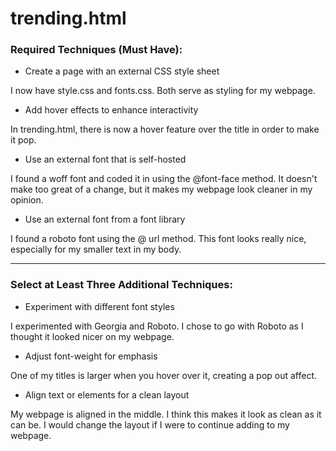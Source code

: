 # trending.html

### **Required Techniques (Must Have):**

- Create a page with an external CSS style sheet

I now have style.css and fonts.css. Both serve as styling for my webpage.

- Add hover effects to enhance interactivity

In trending.html, there is now a hover feature over the title in order to make it pop.

- Use an external font that is self-hosted

I found a woff font and coded it in using the @font-face method. It doesn't make too great of a change, but it makes my webpage look cleaner in my opinion.

- Use an external font from a font library

I found a roboto font using the @ url method. This font looks really nice, especially for my smaller text in my body. 

---------

### **Select at Least Three Additional Techniques:**

- Experiment with different font styles

I experimented with Georgia and Roboto. I chose to go with Roboto as I thought it looked nicer on my webpage.

- Adjust font-weight for emphasis

One of my titles is larger when you hover over it, creating a pop out affect.

- Align text or elements for a clean layout

My webpage is aligned in the middle. I think this makes it look as clean as it can be. I would change the layout if I were to continue adding to my webpage. 
